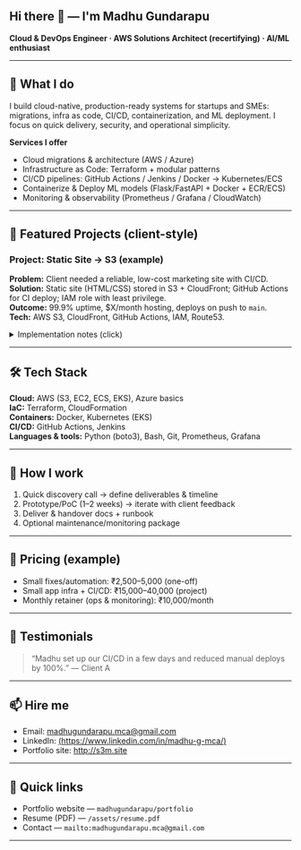## Hi there 👋 — I'm **Madhu Gundarapu**  
**Cloud & DevOps Engineer · AWS Solutions Architect (recertifying) · AI/ML enthusiast**


---

## 🚀 What I do 
I build cloud-native, production-ready systems for startups and SMEs: migrations, infra as code, CI/CD, containerization, and ML deployment. I focus on quick delivery, security, and operational simplicity.

**Services I offer**
- Cloud migrations & architecture (AWS / Azure)  
- Infrastructure as Code: Terraform + modular patterns  
- CI/CD pipelines: GitHub Actions / Jenkins / Docker → Kubernetes/ECS  
- Containerize & Deploy ML models (Flask/FastAPI + Docker + ECR/ECS)  
- Monitoring & observability (Prometheus / Grafana / CloudWatch)  

---

## 🎯 Featured Projects (client-style)


### Project: Static Site → S3 (example)
**Problem:** Client needed a reliable, low-cost marketing site with CI/CD.  
**Solution:** Static site (HTML/CSS) stored in S3 + CloudFront; GitHub Actions for CI deploy; IAM role with least privilege.  
**Outcome:** 99.9% uptime, $X/month hosting, deploys on push to `main`.  
**Tech:** AWS S3, CloudFront, GitHub Actions, IAM, Route53.  
<details>
<summary>Implementation notes (click)</summary>
- Repo: `YOUR_USERNAME/portfolio`  
- Workflow: `/.github/workflows/deploy.yml` (sync to S3)  
- Security: IAM role limited to bucket & CloudFront invalidation
</details>

---

## 🛠️ Tech Stack
**Cloud:** AWS (S3, EC2, ECS, EKS), Azure basics  
**IaC:** Terraform, CloudFormation  
**Containers:** Docker, Kubernetes (EKS)  
**CI/CD:** GitHub Actions, Jenkins  
**Languages & tools:** Python (boto3), Bash, Git, Prometheus, Grafana

---

## 🧭 How I work
1. Quick discovery call → define deliverables & timeline  
2. Prototype/PoC (1–2 weeks) → iterate with client feedback  
3. Deliver & handover docs + runbook  
4. Optional maintenance/monitoring package

---

## 💼 Pricing (example)
- Small fixes/automation: ₹2,500–5,000 (one-off)  
- Small app infra + CI/CD: ₹15,000–40,000 (project)  
- Monthly retainer (ops & monitoring): ₹10,000/month  


---

## 🧾 Testimonials
> “Madhu set up our CI/CD in a few days and reduced manual deploys by 100%.” — Client A

---

## 📫 Hire me
- Email: [madhugundarapu.mca@gmail.com](mailto:madhugundarapu.mca@gmail.com)  
- LinkedIn: [(https://www.linkedin.com/in/madhu-g-mca/)](https://www.linkedin.com/in/madhu-g-mca/)  
- Portfolio site: http://s3m.site

---

## 📎 Quick links
- Portfolio website — `madhugundarapu/portfolio`  
- Resume (PDF) — `/assets/resume.pdf`  
- Contact — `mailto:madhugundarapu.mca@gmail.com`

---
